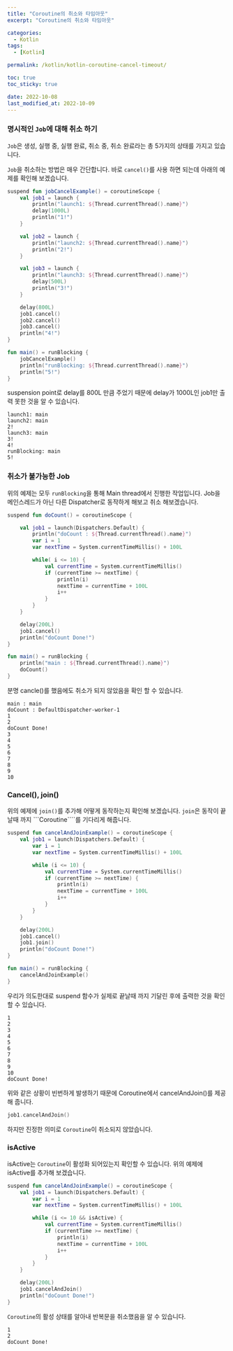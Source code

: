 ```yaml
---
title: "Coroutine의 취소와 타임아웃"
excerpt: "Coroutine의 취소와 타임아웃"

categories:
  - Kotlin
tags:
  - [Kotlin]

permalink: /kotlin/kotlin-coroutine-cancel-timeout/

toc: true
toc_sticky: true

date: 2022-10-08
last_modified_at: 2022-10-09
---
```


### 명시적인 ```Job```에 대해 취소 하기

```Job```은 생성, 실행 중, 실행 완료, 취소 중, 취소 완료라는 총 5가지의 상태를 가지고 있습니다.

```Job```을 취소하는 방법은 매우 간단합니다. 바로 ```cancel()```를 사용 하면 되는데 아래의 예제를 확인해 보겠습니다. 

``` kotlin
suspend fun jobCancelExample() = coroutineScope {
    val job1 = launch {
        println("launch1: ${Thread.currentThread().name}")
        delay(1000L)
        println("1!")
    }

    val job2 = launch {
        println("launch2: ${Thread.currentThread().name}")
        println("2!")
    }

    val job3 = launch {
        println("launch3: ${Thread.currentThread().name}")
        delay(500L)
        println("3!")  
    }

    delay(800L)
    job1.cancel()
    job2.cancel()
    job3.cancel()
    println("4!")
}

fun main() = runBlocking {
    jobCancelExample()
    println("runBlocking: ${Thread.currentThread().name}")
    println("5!")
}
``` 
suspension point로 delay를 800L 만큼 주었기 때문에 delay가 1000L인 job1만 출력 못한 것을 
알 수 있습니다. 

```
launch1: main
launch2: main
2!
launch3: main
3!
4!
runBlocking: main
5!
```

### 취소가 불가능한 Job

위의 예제는 모두 ```runBlocking```을 통해 Main thread에서 진행한 작업입니다. 
Job을 메인스레드가 아닌 다른 Dispatcher로 동작하게 해보고 취소 해보겠습니다.

```kotlin
suspend fun doCount() = coroutineScope {

    val job1 = launch(Dispatchers.Default) {
        println("doCount : ${Thread.currentThread().name}")
        var i = 1
        var nextTime = System.currentTimeMillis() + 100L

        while( i <= 10) {
            val currentTime = System.currentTimeMillis()
            if (currentTime >= nextTime) {
                println(i)
                nextTime = currentTime + 100L
                i++
            }
        }
    }

    delay(200L)
    job1.cancel()
    println("doCount Done!")
}

fun main() = runBlocking {
    println("main : ${Thread.currentThread().name}")
    doCount()
}
```

분명 cancle()를 했음에도 취소가 되지 않았음을 확인 할 수 있습니다. 

```
main : main
doCount : DefaultDispatcher-worker-1
1
2
doCount Done!
3
4
5
6
7
8
9
10
```

### Cancel(), join()

위의 예제에 ```join()```를 추가해 어떻게 동작하는지 확인해 보겠습니다. ```join```은 동작이 끝날때 까지 ```Coroutine````를 기다리게 해줍니다.

```kotlin
suspend fun cancelAndJoinExample() = coroutineScope {
    val job1 = launch(Dispatchers.Default) {
        var i = 1
        var nextTime = System.currentTimeMillis() + 100L

        while (i <= 10) {
            val currentTime = System.currentTimeMillis()
            if (currentTime >= nextTime) {
                println(i)
                nextTime = currentTime + 100L
                i++
            }
        }
    }

    delay(200L)
    job1.cancel()
    job1.join()
    println("doCount Done!")
}

fun main() = runBlocking {
    cancelAndJoinExample()
}
```

우리가 의도한대로 suspend 함수가 실제로 끝날때 까지 기달린 후에 출력한 것을 확인 할 수 있습니다. 

```
1
2
3
4
5
6
7
8
9
10
doCount Done!
```

위와 같은 상황이 빈번하게 발생하기 때문에 Coroutine에서 cancelAndJoin()를 제공해 줍니다.

```kotlin
job1.cancelAndJoin()
```

하지만 진정한 의미로 ```Coroutine```이 취소되지 않았습니다. 

### isActive

isActive는 ```Coroutine```이 활성화 되어있는지 확인할 수 있습니다.
위의 예제에 isActive를 추가해 보겠습니다. 

```kotlin
suspend fun cancelAndJoinExample() = coroutineScope {
    val job1 = launch(Dispatchers.Default) {
        var i = 1
        var nextTime = System.currentTimeMillis() + 100L

        while (i <= 10 && isActive) {
            val currentTime = System.currentTimeMillis()
            if (currentTime >= nextTime) {
                println(i)
                nextTime = currentTime + 100L
                i++
            }
        }
    }

    delay(200L)
    job1.cancelAndJoin()
    println("doCount Done!")
}
```

```Coroutine```의 활성 상태를 알아내 반복문을 취소했음을 알 수 있습니다.

```
1
2
doCount Done!
```
